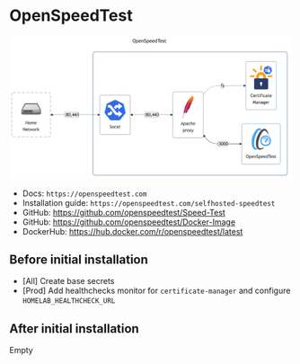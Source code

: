 # OpenSpeedTest

![diagram](../../docs/diagrams/out/apps/openspeedtest.png)

- Docs: `https://openspeedtest.com` <!-- website down -->
- Installation guide: `https://openspeedtest.com/selfhosted-speedtest` <!-- website down -->
- GitHub: <https://github.com/openspeedtest/Speed-Test>
- GitHub: <https://github.com/openspeedtest/Docker-Image>
- DockerHub: <https://hub.docker.com/r/openspeedtest/latest>

## Before initial installation

- \[All\] Create base secrets
- \[Prod\] Add healthchecks monitor for `certificate-manager` and configure `HOMELAB_HEALTHCHECK_URL`

## After initial installation

Empty
